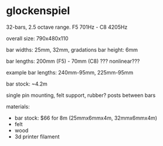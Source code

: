 # glockenspiel

32-bars, 2.5 octave range. F5 701Hz - C8 4205Hz

overall size: 790x480x110

bar widths: 25mm, 32mm, gradations
bar height: 6mm

bar lengths: 200mm (F5) - 70mm (C8)
 ???
 nonlinear???

example bar lengths: 240mm-95mm, 225mm-95mm

bar stock: ~4.2m

single pin mounting, felt support, rubber? posts between bars

materials:
* bar stock: $66 for 8m (25mmx6mmx4m, 32mmx6mmx4m)
* felt
* wood
* 3d printer filament
